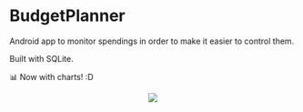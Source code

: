 # BudgetPlanner
Android app to monitor spendings in order to make it easier to control them.

Built with SQLite.

📊 Now with charts! :D

<div style="text-align:center"><img src ="http://i.imgur.com/pTs1R0F.png" /></div>